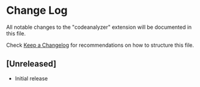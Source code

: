 # Change Log

All notable changes to the "codeanalyzer" extension will be documented in this file.

Check [Keep a Changelog](http://keepachangelog.com/) for recommendations on how to structure this file.

## [Unreleased]

- Initial release